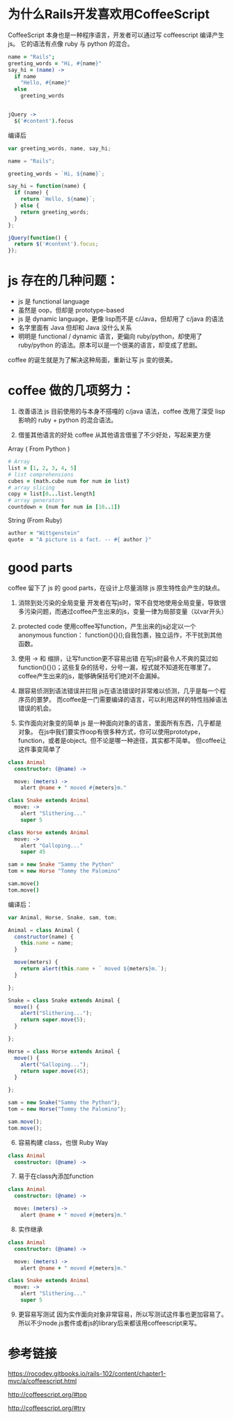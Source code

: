# 为什么Rails开发喜欢用CoffeeScript

CoffeeScript 本身也是一种程序语言，开发者可以通过写 coffeescript 编译产生 js。
它的语法有点像 ruby 与 python 的混合。

```coffeescript
name = "Rails";
greeting_words = "Hi, #{name}"
say_hi = (name) ->
  if name
    "Hello, #{name}"
  else
    greeting_words


jQuery ->
  $('#content').focus
```

编译后

```js
var greeting_words, name, say_hi;

name = "Rails";

greeting_words = `Hi, ${name}`;

say_hi = function(name) {
  if (name) {
    return `Hello, ${name}`;
  } else {
    return greeting_words;
  }
};

jQuery(function() {
  return $('#content').focus;
});

```

# js 存在的几种问题：

* js 是 functional language
* 虽然是 oop，但却是 prototype-based
* js 是 dynamic language，更像 lisp而不是 c/Java，但却用了 c/java 的语法
* 名字里面有 Java 但却和 Java 没什么关系
* 明明是 functional / dynamic 语言，更偏向 ruby/python，却使用了 ruby/python 的语法。原本可以是一个很美的语言，却变成了悲剧。

coffee 的诞生就是为了解决这种局面，重新让写 js 变的很美。

# coffee 做的几项努力：
1. 改善语法
js 目前使用的与本身不搭嘎的 c/java 语法，coffee 改用了深受 lisp 影响的 ruby + python 的混合语法。

2. 借鉴其他语言的好处
coffee 从其他语言借鉴了不少好处，写起来更方便

Array ( From Python )
```coffeescript
# Array
list = [1, 2, 3, 4, 5]
# list comprehensions
cubes = (math.cube num for num in list)
# array slicing
copy = list[0...list.length]
# array generators
countdown = (num for num in [10..1])
```

String (From Ruby)
```CoffeeScript
author = "Wittgenstein"
quote  = "A picture is a fact. -- #{ author }"
```

# good parts
coffee 留下了 js 的 good parts，在设计上尽量消除 js 原生特性会产生的缺点。

1. 消除到处污染的全局变量
开发者在写js时，常不自觉地使用全局变量，导致很多污染问题，而通过coffee产生出来的js，变量一律为局部变量（以var开头）

2. protected code
使用coffee写function，产生出来的js必定以一个anonymous function： function(){}();自我包裹，独立运作，不干扰到其他函数。

3. 使用 -> 和 缩排，让写function更不容易出错
在写js时最令人不爽的莫过如 function(){}()；这些复杂的括号，分号一漏，程式就不知道死在哪里了。
coffee产生出来的js，能够确保括号们绝对不会漏掉。

4. 跟容易侦测到语法错误并拦阻
js在语法错误时非常难以侦测，几乎是每一个程序员的噩梦。
而coffee是一门需要编译的语言，可以利用这样的特性挡掉语法错误的机会。

5. 实作面向对象变的简单
js 是一种面向对象的语言，里面所有东西，几乎都是对象。
在js中我们要实作oop有很多种方式，你可以使用prototype，function，或者是object。但不论是哪一种途径，其实都不简单。
但coffee让这件事变简单了

```coffee
class Animal
  constructor: (@name) ->

  move: (meters) ->
    alert @name + " moved #{meters}m."

class Snake extends Animal
  move: ->
    alert "Slithering..."
    super 5

class Horse extends Animal
  move: ->
    alert "Galloping..."
    super 45

sam = new Snake "Sammy the Python"
tom = new Horse "Tommy the Palomino"

sam.move()
tom.move()
```

编译后：
```js
var Animal, Horse, Snake, sam, tom;

Animal = class Animal {
  constructor(name) {
    this.name = name;
  }

  move(meters) {
    return alert(this.name + ` moved ${meters}m.`);
  }

};

Snake = class Snake extends Animal {
  move() {
    alert("Slithering...");
    return super.move(5);
  }

};

Horse = class Horse extends Animal {
  move() {
    alert("Galloping...");
    return super.move(45);
  }

};

sam = new Snake("Sammy the Python");
tom = new Horse("Tommy the Palomino");

sam.move();
tom.move();
```
6. 容易构建 class，也很 Ruby Way

```coffeescript
class Animal
  constructor: (@name) ->
```

7. 易于在class內添加function
```coffeescript
class Animal
  constructor: (@name) ->

  move: (meters) ->
    alert @name + " moved #{meters}m."
```

8. 实作继承
```coffee
class Animal
  constructor: (@name) ->

  move: (meters) ->
    alert @name + " moved #{meters}m."

class Snake extends Animal
  move: ->
    alert "Slithering..."
    super 5
```

9. 更容易写测试
因为实作面向对象非常容易，所以写测试这件事也更加容易了。
所以不少node.js套件或者js的library后来都该用coffeescript来写。


# 参考链接

https://rocodev.gitbooks.io/rails-102/content/chapter1-mvc/a/coffeescript.html

http://coffeescript.org/#top

http://coffeescript.org/#try
